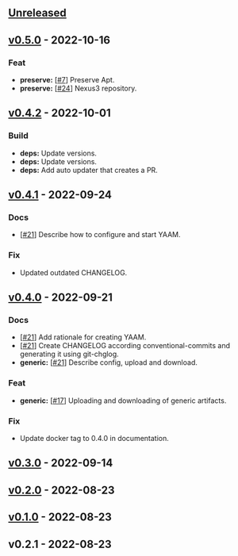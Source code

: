 <a name="unreleased"></a>
## [Unreleased]


<a name="v0.5.0"></a>
## [v0.5.0] - 2022-10-16
### Feat
- **preserve:** [[#7](https://github.com/030/yaam/issues/7)] Preserve Apt.
- **preserve:** [[#24](https://github.com/030/yaam/issues/24)] Nexus3 repository.


<a name="v0.4.2"></a>
## [v0.4.2] - 2022-10-01
### Build
- **deps:** Update versions.
- **deps:** Update versions.
- **deps:** Add auto updater that creates a PR.


<a name="v0.4.1"></a>
## [v0.4.1] - 2022-09-24
### Docs
- [[#21](https://github.com/030/yaam/issues/21)] Describe how to configure and start YAAM.

### Fix
- Updated outdated CHANGELOG.


<a name="v0.4.0"></a>
## [v0.4.0] - 2022-09-21
### Docs
- [[#21](https://github.com/030/yaam/issues/21)] Add rationale for creating YAAM.
- [[#21](https://github.com/030/yaam/issues/21)] Create CHANGELOG according conventional-commits and generating it using git-chglog.
- **generic:** [[#21](https://github.com/030/yaam/issues/21)] Describe config, upload and download.

### Feat
- **generic:** [[#17](https://github.com/030/yaam/issues/17)] Uploading and downloading of generic artifacts.

### Fix
- Update docker tag to 0.4.0 in documentation.


<a name="v0.3.0"></a>
## [v0.3.0] - 2022-09-14

<a name="v0.2.0"></a>
## [v0.2.0] - 2022-08-23

<a name="v0.1.0"></a>
## [v0.1.0] - 2022-08-23

<a name="v0.2.1"></a>
## v0.2.1 - 2022-08-23

[Unreleased]: https://github.com/030/yaam/compare/v0.5.0...HEAD
[v0.5.0]: https://github.com/030/yaam/compare/v0.4.2...v0.5.0
[v0.4.2]: https://github.com/030/yaam/compare/v0.4.1...v0.4.2
[v0.4.1]: https://github.com/030/yaam/compare/v0.4.0...v0.4.1
[v0.4.0]: https://github.com/030/yaam/compare/v0.3.0...v0.4.0
[v0.3.0]: https://github.com/030/yaam/compare/v0.2.0...v0.3.0
[v0.2.0]: https://github.com/030/yaam/compare/v0.1.0...v0.2.0
[v0.1.0]: https://github.com/030/yaam/compare/v0.2.1...v0.1.0

